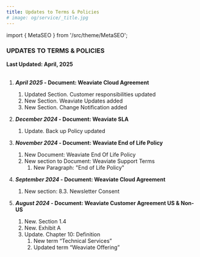```yaml
---
title: Updates to Terms & Policies
# image: og/service/_title.jpg
---
```


import { MetaSEO } from '/src/theme/MetaSEO';

<MetaSEO img="og/service/_title.jpg" />

### **UPDATES TO TERMS & POLICIES**

**Last Updated: April, 2025**
<br></br>

1. **_April 2025_ - Document: Weaviate Cloud Agreement**
   1. Updated Section. Customer responsibilities updated
   2. New Section. Weaviate Updates added
   3. New Section. Change Notification added


2. **_December 2024_ - Document: Weaviate SLA**
   1. Update. Back up Policy updated



3. **_November 2024_ - Document: Weaviate End of Life Policy**
   1. New Document: Weaviate End Of Life Policy
   2. New section to Document: Weaviate Support Terms
      1. New Paragraph: "End of Life Policy"


4. **_September 2024_ - Document: Weaviate Cloud Agreement**
   1. New section: 8.3. Newsletter Consent


5. **_August 2024_ - Document: Weaviate Customer Agreement US & Non-US**
   1. New. Section 1.4
   2.  New. Exhibit A
   3.  Update. Chapter 10: Definition
        1.  New term “Technical Services”
        2.  Updated term “Weaviate Offering”









